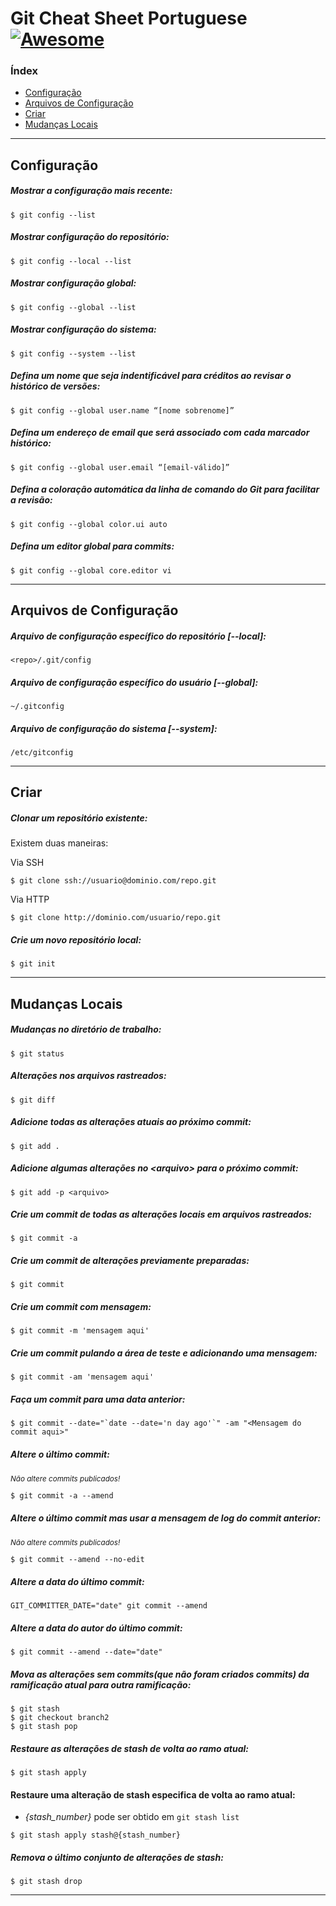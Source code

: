 Git Cheat Sheet Portuguese [![Awesome](https://cdn.rawgit.com/sindresorhus/awesome/d7305f38d29fed78fa85652e3a63e154dd8e8829/media/badge.svg)](https://github.com/sindresorhus/awesome)
===============

### Índex
* [Configuração](#configuração)
* [Arquivos de Configuração](#arquivos-de-configuração)
* [Criar](#criar)
* [Mudanças Locais](#mudanças-locais)

<hr>

## Configuração

##### Mostrar a configuração mais recente:
```
$ git config --list
```
##### Mostrar configuração do repositório:
```
$ git config --local --list
```

##### Mostrar configuração global:
```
$ git config --global --list
```

##### Mostrar configuração do sistema:
```
$ git config --system --list
```

##### Defina um nome que seja indentificável para créditos ao revisar o histórico de versões:
```
$ git config --global user.name “[nome sobrenome]”
```

##### Defina um endereço de email que será associado com cada marcador histórico:
```
$ git config --global user.email “[email-válido]”
```

##### Defina a coloração automática da linha de comando do Git para facilitar a revisão:
```
$ git config --global color.ui auto
```

##### Defina um editor global para commits:
```
$ git config --global core.editor vi
```

<hr>

## Arquivos de Configuração

##### Arquivo de configuração específico do repositório [--local]:
```
<repo>/.git/config
```

##### Arquivo de configuração específico do usuário [--global]:

```
~/.gitconfig
```

##### Arquivo de configuração do sistema [--system]:
```
/etc/gitconfig
```

<hr>

## Criar

##### Clonar um repositório existente:

Existem duas maneiras:

Via SSH

```
$ git clone ssh://usuario@dominio.com/repo.git
```

Via HTTP

```
$ git clone http://dominio.com/usuario/repo.git
```

##### Crie um novo repositório local:
```
$ git init
```

<hr>


## Mudanças Locais

##### Mudanças no diretório de trabalho:
```
$ git status
```

##### Alterações nos arquivos rastreados:
```
$ git diff
```

##### Adicione todas as alterações atuais ao próximo commit:
```
$ git add .
```

##### Adicione algumas alterações no &lt;arquivo&gt; para o próximo commit:
```
$ git add -p <arquivo>
```

##### Crie um commit de todas as alterações locais em arquivos rastreados:
```
$ git commit -a
```

##### Crie um commit de alterações previamente preparadas:
```
$ git commit
```

##### Crie um commit com mensagem:
```
$ git commit -m 'mensagem aqui'
```

##### Crie um commit pulando a área de teste e adicionando uma mensagem:
```
$ git commit -am 'mensagem aqui'
```

##### Faça um commit para uma data anterior:
```
$ git commit --date="`date --date='n day ago'`" -am "<Mensagem do commit aqui>"
```

##### Altere o último commit:<br>
<em><sub>Não altere commits publicados!</sub></em>

```
$ git commit -a --amend
```

##### Altere o último commit mas usar a mensagem de log do commit anterior:
<em><sub>Não altere commits publicados!</sub></em>

```shell
$ git commit --amend --no-edit
```

##### Altere a data do último commit:
```
GIT_COMMITTER_DATE="date" git commit --amend
```

##### Altere a data do autor do último commit:
```shell
$ git commit --amend --date="date"
```

##### Mova as alterações sem commits(que não foram criados commits) da ramificação atual para outra ramificação:<br>
```
$ git stash
$ git checkout branch2
$ git stash pop
```

##### Restaure as alterações de stash de volta ao ramo atual:
```shell
$ git stash apply
```

#### Restaure uma alteração de stash especifica de volta ao ramo atual:
- *{stash_number}* pode ser obtido em `git stash list`

```shell
$ git stash apply stash@{stash_number}
```

##### Remova o último conjunto de alterações de stash:
```
$ git stash drop
```

<hr>
